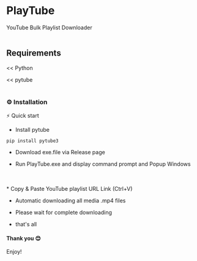 # PlayTube

YouTube Bulk Playlist Downloader
<br>
<br>
## Requirements

<< Python

<< pytube
<br>
<br>
### ⚙️ Installation

⚡  Quick start

* Install pytube

```
pip install pytube3
```

* Download exe.file via Release page

* Run PlayTube.exe and display command prompt and Popup Windows 
<br>
<br>
* Copy & Paste YouTube playlist URL Link (Ctrl+V)
  
* Automatic downloading all media .mp4 files
  
* Please wait for complete downloading
  
* that's all

#### Thank you 😊
 Enjoy!

